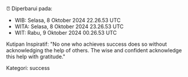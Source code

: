 ⏰ Diperbarui pada:
- WIB: Selasa, 8 Oktober 2024 22.26.53 UTC
- WITA: Selasa, 8 Oktober 2024 23.26.53 UTC
- WIT: Rabu, 9 Oktober 2024 00.26.53 UTC

Kutipan Inspiratif:
"No one who achieves success does so without acknowledging the help of others. The wise and confident acknowledge this help with gratitude."


Kategori: success

